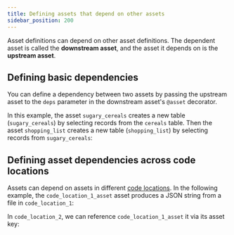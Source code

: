 ```yaml
---
title: Defining assets that depend on other assets
sidebar_position: 200
---
```


Asset definitions can depend on other asset definitions. The dependent asset is called the **downstream asset**, and the asset it depends on is the **upstream asset**.

## Defining basic dependencies

You can define a dependency between two assets by passing the upstream asset to the `deps` parameter in the downstream asset's `@asset` decorator.

In this example, the asset `sugary_cereals` creates a new table (`sugary_cereals`) by selecting records from the `cereals` table. Then the asset `shopping_list` creates a new table (`shopping_list`) by selecting records from `sugary_cereals`:

<CodeExample filePath="guides/data-modeling/asset-dependencies/asset-dependencies.py" language="python" lineStart="6" lineEnd="20"/>

## Defining asset dependencies across code locations

Assets can depend on assets in different [code locations](/guides/deploy/code-locations/). In the following example, the `code_location_1_asset` asset produces a JSON string from a file in `code_location_1`:

<CodeExample filePath="guides/data-modeling/asset-dependencies/asset-dependencies.py" language="python" lineStart="21" lineEnd="34"/>

In `code_location_2`, we can reference `code_location_1_asset` it via its asset key:

<CodeExample filePath="guides/data-modeling/asset-dependencies/asset-dependencies.py" language="python" lineStart="34" lineEnd="46"/>

